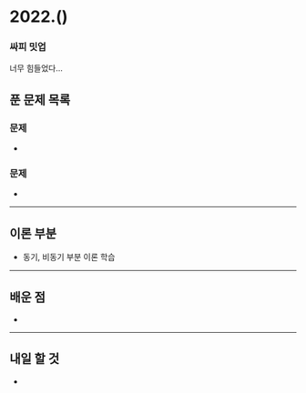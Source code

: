 # 2022.()

### 싸피 밋업

너무 힘들었다...

## 푼 문제 목록

### 문제

- 



###  문제

- 


---

## 이론 부분

- 동기, 비동기 부분 이론 학습

---

## 배운 점

- 


---

## 내일 할 것

- 

